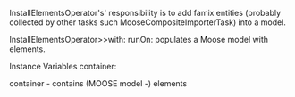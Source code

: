 InstallElementsOperator's' responsibility is to add famix entities (probably collected by other tasks such MooseCompositeImporterTask) into a model.

InstallElementsOperator>>with: runOn: populates a Moose model with elements.

Instance Variables
	container:		<Object>

container
	- contains (MOOSE model -) elements
